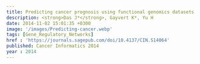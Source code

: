 ```yaml
---
title: Predicting cancer prognosis using functional genomics datasets
description: <strong>Das J*</strong>, Gayvert K*, Yu H
date: 2014-11-02 15:01:35 +0300
image: '/images/Predicting-cancer.webp'
tags: [Gene_Regulatory_Networks]
href : 'https://journals.sagepub.com/doi/10.4137/CIN.S14064'
published: Cancer Informatics 2014
year : 2014
---
```

